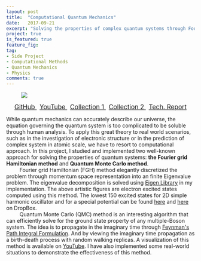 ```yaml
---
layout: post
title:  "Computational Quantum Mechanics"
date:   2017-09-21
excerpt: "Solving the properties of complex quantum systems through Fourier grid Hamiltonian and Quantum Monte Carlo methods."
project: true
is_featured: true
feature_fig:
tag:
- Side Project
- Computational Methods
- Quantum Mechanics
- Physics
comments: true
---
```


<figure>
	<img src="{{site.url}}/assets/img/CompQM/FGH.jpg">
</figure>

<center>
	<a href="https://github.com/momohuang/computational-quantum-mechanics" target="_blank" class="btn">
		<span style="font-size: 120%;">
		GitHub
		</span>
	</a>
	&nbsp;
	<a href="https://youtu.be/tgJXdQFXmN0" target="_blank" class="btn">
		<span style="font-size: 120%;">
		YouTube
		</span>
	</a>
	&nbsp;
	<a href="https://goo.gl/PP5vNZ" target="_blank" class="btn">
		<span style="font-size: 120%;">
		Collection 1
		</span>
	</a>
	&nbsp;
	<a href="https://goo.gl/lnhQGO" target="_blank" class="btn">
		<span style="font-size: 120%;">
		Collection 2
		</span>
	</a>
	&nbsp;
	<a href="{{ site.baseurl }}/assets/img/FGH_and_QMC.pdf" target="_blank" class="btn">
		<span style="font-size: 120%;">
		Tech. Report
		</span>
	</a>
</center>

<p>While quantum mechanics can accurately describe our universe, the equation governing the quantum system is too complicated to be soluble through human analysis. To apply this great theory to real world scenarios, such as in the investigation of electronic structure or in the prediction of complex system in atomic scale, we have to resort to computational approach. In this project, I studied and implemented two well-known approach for solving the properties of quantum systems: <strong>the Fourier grid Hamiltonian method</strong> and <strong>Quantum Monte Carlo method</strong>.
<br>&nbsp;&nbsp;&nbsp;&nbsp;&nbsp;&nbsp;&nbsp;&nbsp; Fourier grid Hamiltonian (FGH) method elegantly discretized the problem through momentum space representation into an finite Eigenvalue problem. The eigenvalue decomposition is solved using <a href="http://eigen.tuxfamily.org/index.php?title=Main_Page" target="_blank">Eigen Library</a> in my implementation. The above artistic figures are electron excited states computed using this method. The lowest 150 excited states for 2D simple harmonic oscillator and for a special potential can be found <a href="https://goo.gl/PP5vNZ" target="_blank">here</a> and <a href="https://goo.gl/lnhQGO" target="_blank">here</a> on DropBox.
<br>&nbsp;&nbsp;&nbsp;&nbsp;&nbsp;&nbsp;&nbsp;&nbsp; Quantum Monte Carlo (QMC) method is an interesting algorithm that can efficiently solve for the ground state property of any multiple-Boson system. The idea is to propagate in the imaginary time through <a href="https://en.wikipedia.org/wiki/Path_integral_formulation">Feynman's Path Integral Formulation</a>. And by viewing the imaginary time propagation as a birth-death process with random walking replicas. A visualization of this method is available on <a href="https://youtu.be/tgJXdQFXmN0" target="_blank">YouTube</a>. I have also implemented some real-world situations to demonstrate the effectiveness of this method.</p>
  